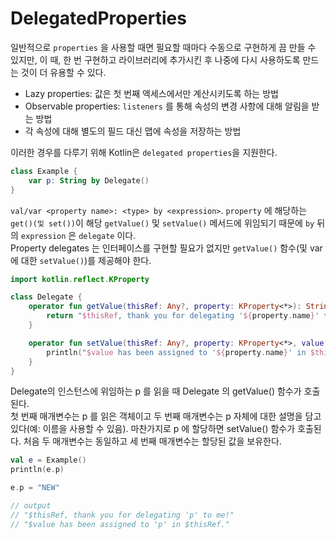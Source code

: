 # DelegatedProperties

일반적으로 `properties` 을 사용할 때면 필요할 때마다 수동으로 구현하게 끔 만들 수 있지만, 이 때, 한 번 구현하고 라이브러리에 추가시킨 후 나중에 다시 사용하도록 만드는 것이 더 유용할 수 있다.  

- Lazy properties: 값은 첫 번째 액세스에서만 계산시키도록 하는 방법
- Observable properties: `listeners` 를 통해 속성의 변경 사항에 대해 알림을 받는 방법
- 각 속성에 대해 별도의 필드 대신 맵에 속성을 저장하는 방법

이러한 경우를 다루기 위해 Kotlin은 `delegated properties`을 지원한다.

```kotlin
class Example {
    var p: String by Delegate()
}
```

`val/var <property name>: <type> by <expression>`. `property` 에 해당하는 `get()(및 set())`이 해당 `getValue()` 및 `setValue()` 메서드에 위임되기 때문에 `by` 뒤의 `expression` 은 `delegate` 이다.  
Property delegates 는 인터페이스를 구현할 필요가 없지만 `getValue()` 함수(및 var에 대한 `setValue()`)를 제공해야 한다.

```kotlin
import kotlin.reflect.KProperty

class Delegate {
    operator fun getValue(thisRef: Any?, property: KProperty<*>): String {
        return "$thisRef, thank you for delegating '${property.name}' to me!"
    }

    operator fun setValue(thisRef: Any?, property: KProperty<*>, value: String) {
        println("$value has been assigned to '${property.name}' in $thisRef.")
    }
}  
```

Delegate의 인스턴스에 위임하는 p 를 읽을 때 Delegate 의 getValue() 함수가 호출된다.  
첫 번째 매개변수는 p 를 읽은 객체이고 두 번째 매개변수는 p 자체에 대한 설명을 담고 있다(예: 이름을 사용할 수 있음).
마찬가지로 p 에 할당하면 setValue() 함수가 호출된다. 처음 두 매개변수는 동일하고 세 번째 매개변수는 할당된 값을 보유한다.

```kotlin
val e = Example()
println(e.p)

e.p = "NEW"

// output
// "$thisRef, thank you for delegating 'p' to me!"
// "$value has been assigned to 'p' in $thisRef."
```
